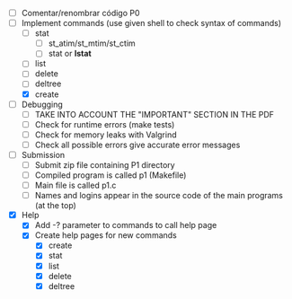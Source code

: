 - [ ] Comentar/renombrar código P0
- [ ] Implement commands (use given shell to check syntax of commands)
    - [ ] stat
        - [ ] st_atim/st_mtim/st_ctim
        - [ ] stat or **lstat**
    - [ ] list
    - [ ] delete
    - [ ] deltree
    - [X] create
- [ ] Debugging
    - [ ] TAKE INTO ACCOUNT THE "IMPORTANT" SECTION IN THE PDF
    - [ ] Check for runtime errors (make tests)
    - [ ] Check for memory leaks with Valgrind
    - [ ] Check all possible errors give accurate error messages
- [ ] Submission
    - [ ] Submit zip file containing P1 directory
    - [ ] Compiled program is called p1 (Makefile)
    - [ ] Main file is called p1.c
    - [ ] Names and logins appear in the source code of the main programs (at the top)
- [X] Help
    - [X] Add -? parameter to commands to call help page
    - [X] Create help pages for new commands
        - [X] create
        - [X] stat
        - [X] list
        - [X] delete
        - [X] deltree
